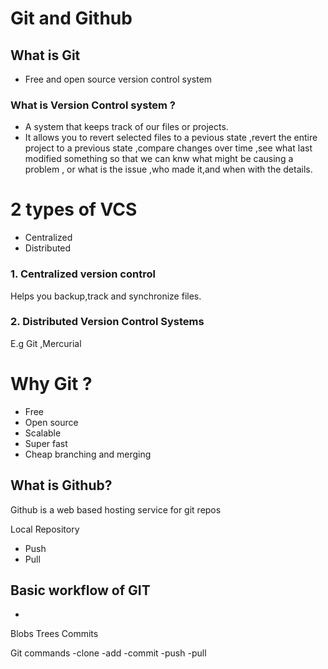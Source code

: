 # Git and Github

## What is Git
- Free and open source version control system

### What is Version Control system ?
- A system that keeps track of our files or projects.
- It allows you to revert selected files to a pevious state ,revert the entire project to a previous state ,compare changes over time ,see what last modified something so that we can knw what might be causing a problem , or what is the issue ,who made it,and when with the details.

# 2 types of VCS
- Centralized 
- Distributed

### 1. Centralized version control
Helps you backup,track and synchronize files.

### 2. Distributed Version Control Systems
E.g Git ,Mercurial 


# Why Git ?
- Free
- Open source
- Scalable
- Super fast
- Cheap branching and merging

## What is Github?
Github is a web based hosting service for git repos

Local Repository
- Push
- Pull

## Basic workflow of GIT

-
Blobs
Trees
Commits

Git commands
-clone 
-add
-commit
-push
-pull
